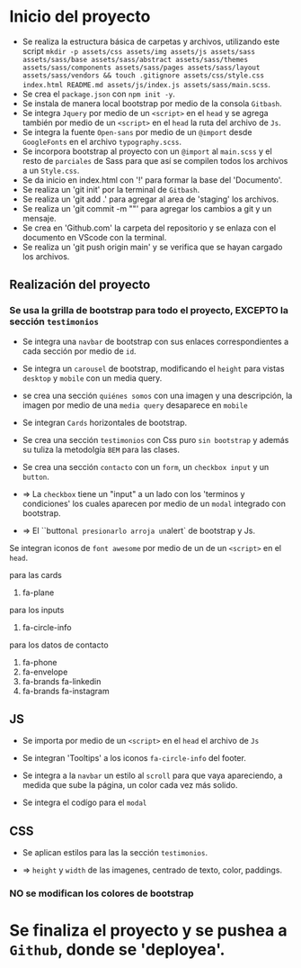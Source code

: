 # Inicio del proyecto

- Se realiza la estructura básica de carpetas y archivos, utilizando este script `mkdir -p assets/css assets/img assets/js assets/sass assets/sass/base assets/sass/abstract assets/sass/themes assets/sass/components assets/sass/pages assets/sass/layout assets/sass/vendors && touch .gitignore assets/css/style.css index.html README.md assets/js/index.js assets/sass/main.scss`.
- Se crea el `package.json` con `npm init -y`.
- Se instala de manera local bootstrap por medio de la consola `Gitbash`.
- Se integra `Jquery` por medio de un `<script>` en el `head` y se agrega también por medio de un `<script>` en el `head` la ruta del archivo de `Js`.
- Se integra la fuente `Open-sans` por medio de un `@import` desde `GoogleFonts` en el archivo `typography.scss`.
- Se incorpora bootstrap al proyecto con un `@import` al `main.scss` y el resto de `parciales` de Sass para que así se compilen todos los archivos a un `Style.css`.
- Se da inicio en index.html con '!' para formar la base del 'Documento'.
- Se realiza un 'git init' por la terminal de `Gitbash`.
- Se realiza un 'git add .' para agregar al area de 'staging' los archivos.
- Se realiza un 'git commit -m ""' para agregar los cambios a git y un mensaje.
- Se crea en 'Github.com' la carpeta del repositorio y se enlaza con el documento en VScode con la terminal.
- Se realiza un 'git push origin main' y se verifica que se hayan cargado los archivos.

## Realización del proyecto

### Se usa la grilla de bootstrap para todo el proyecto, EXCEPTO la sección `testimonios`

- Se integra una `navbar` de bootstrap con sus enlaces correspondientes a cada sección por medio de `id`.
- Se integra un `carousel` de bootstrap, modificando el `height` para vistas `desktop` y `mobile` con un media query.
- se crea una sección `quiénes somos` con una imagen y una descripción, la imagen por medio de una `media query` desaparece en `mobile`
- Se integran `Cards` horizontales de bootstrap.
- Se crea una sección `testimonios` con Css puro `sin bootstrap` y además su tuliza la metodolgía `BEM` para las clases.
- Se crea una sección `contacto` con un `form`, un `checkbox input` y un `button`.

- => La `checkbox` tiene un "input" a un lado con los 'terminos y condiciones' los cuales aparecen por medio de un `modal` integrado con bootstrap.
- => El ``button` al presionarlo arroja un `alert` de bootstrap y Js.

Se integran iconos de `font awesome` por medio de un de un `<script>` en el `head`.

para las cards
1. fa-plane

para los inputs
1. fa-circle-info

para los datos de contacto
1. fa-phone
2. fa-envelope
3. fa-brands fa-linkedin
4. fa-brands fa-instagram


## JS

- Se importa por medio de un `<script>` en el `head` el archivo de `Js`

- Se integran 'Tooltips' a los iconos `fa-circle-info` del footer.
- Se integra a la `navbar` un estilo al `scroll` para que vaya apareciendo, a medida que sube la página, un color cada vez más solido.
- Se integra el codígo para el `modal`

## CSS

- Se aplican estilos para las la sección `testimonios`.

- => `height` y `width` de las imagenes, centrado de texto, color, paddings.

### NO se modifican los colores de bootstrap

# Se finaliza el proyecto y se pushea a `Github`, donde se 'deployea'.

